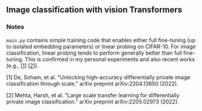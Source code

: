 ## Image classification with vision Transformers

### Notes

`main.py` contains simple training code that enables either full fine-tuning (up to isolated embedding parameters) or
linear probing on CIFAR-10. For image classification, linear probing tends to perform generally better than full
fine-tuning. This is confirmed in my personal experiments and also recent works (e.g., [[1]](https://arxiv.org/pdf/2204.13650.pdf) [[2]](https://arxiv.org/pdf/2205.02973.pdf)).

[1] De, Soham, et al. "Unlocking high-accuracy differentially private image classification through scale." arXiv preprint arXiv:2204.13650 (2022).

[2] Mehta, Harsh, et al. "Large scale transfer learning for differentially private image classification." arXiv preprint arXiv:2205.02973 (2022).
